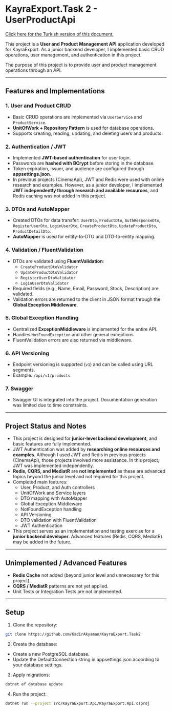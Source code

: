 # KayraExport.Task 2 - UserProductApi

[Click here for the Turkish version of this document.](./README.md)

This project is a **User and Product Management API** application developed for KayraExport. As a junior backend developer, I implemented basic CRUD operations, user management, and authentication in this project.

The purpose of this project is to provide user and product management operations through an API.

---

## Features and Implementations

### 1. **User and Product CRUD**
- Basic CRUD operations are implemented via `UserService` and `ProductService`.
- **UnitOfWork + Repository Pattern** is used for database operations.
- Supports creating, reading, updating, and deleting users and products.

### 2. **Authentication / JWT**
- Implemented **JWT-based authentication** for user login.
- Passwords are **hashed with BCrypt** before storing in the database.
- Token expiration, issuer, and audience are configured through **appsettings.json**.
- In previous projects (CinemaApi), JWT and Redis were used with online research and examples. However, as a junior developer, I implemented **JWT independently through research and available resources**, and Redis caching was not added in this project.

### 3. **DTOs and AutoMapper**
- Created DTOs for data transfer: `UserDto`, `ProductDto`, `AuthResponseDto`, `RegisterUserDto`, `LoginUserDto`, `CreateProductDto`, `UpdateProductDto`, `ProductDetailDto`.
- **AutoMapper** is used for entity-to-DTO and DTO-to-entity mapping.

### 4. **Validation / FluentValidation**
- DTOs are validated using **FluentValidation**:
  - `CreateProductDtoValidator`
  - `UpdateProductDtoValidator`
  - `RegisterUserDtoValidator`
  - `LoginUserDtoValidator`
- Required fields (e.g., Name, Email, Password, Stock, Description) are validated.
- Validation errors are returned to the client in JSON format through the **Global Exception Middleware**.

### 5. **Global Exception Handling**
- Centralized **ExceptionMiddleware** is implemented for the entire API.
- Handles `NotFoundException` and other general exceptions.
- FluentValidation errors are also returned via middleware.

### 6. **API Versioning**
- Endpoint versioning is supported (`v1`) and can be called using URL segments.
- Example: `/api/v1/products`

### 7. **Swagger**
- Swagger UI is integrated into the project. Documentation generation was limited due to time constraints.

---

## Project Status and Notes

- This project is designed for **junior-level backend development**, and basic features are fully implemented.
- JWT Authentication was added by **researching online resources and examples**. Although I used JWT and Redis in previous projects (CinemaApi), those projects involved more assistance. In this project, JWT was implemented independently.
- **Redis, CQRS, and MediatR** are **not implemented** as these are advanced topics beyond the junior level and not required for this project.
- Completed main features:
  - User, Product, and Auth controllers
  - UnitOfWork and Service layers
  - DTO mapping with AutoMapper
  - Global Exception Middleware
  - NotFoundException handling
  - API Versioning
  - DTO validation with FluentValidation
  - JWT Authentication
- This project serves as an implementation and testing exercise for a **junior backend developer**. Advanced features (Redis, CQRS, MediatR) may be added in the future.

---

## Unimplemented / Advanced Features
- **Redis Cache** not added (beyond junior level and unnecessary for this project).  
- **CQRS / MediatR** patterns are not yet applied.  
- Unit Tests or Integration Tests are not implemented.  

---

## Setup
1. Clone the repository:  
```bash
git clone https://github.com/KadirAkyaman/KayraExport.Task2
```

2. Create the database:
- Create a new PostgreSQL database.
- Update the DefaultConnection string in appsettings.json according to your database settings.

3. Apply migrations:
```bash
dotnet ef database update
```

4. Run the project:
```bash
dotnet run --project src/KayraExport.Api/KayraExport.Api.csproj
```
